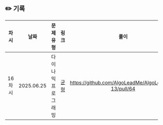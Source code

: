 ## ✏️ 기록

|  차시  |     날짜     |    문제유형    |                     링크                      |                         풀이                          |
 |:----:|:----------:|:----------:|:-------------------------------------------:|:---------------------------------------------------:|
| 16차시 | 2025.06.25 | 다이나믹 프로그래밍 | [균형](https://www.acmicpc.net/problem/22968) | https://github.com/AlgoLeadMe/AlgoLeadMe-13/pull/64 |
 